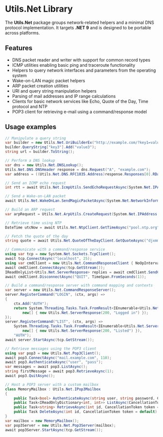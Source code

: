 # Utils.Net Library

The **Utils.Net** package groups network-related helpers and a minimal DNS protocol implementation.
It targets **.NET 9** and is designed to be portable across platforms.

## Features

- DNS packet reader and writer with support for common record types
- ICMP utilities enabling basic ping and traceroute functionality
- Helpers to query network interfaces and parameters from the operating system
- Wake-on-LAN magic packet helpers
- ARP packet creation utilities
- URI and query string manipulation helpers
- Parsing of mail addresses and IP range calculations
- Clients for basic network services like Echo, Quote of the Day, Time protocol and NTP
- POP3 client for retrieving e-mail using a command/response model

## Usage examples
```csharp
// Manipulate a query string
var builder = new Utils.Net.UriBuilderEx("http://example.com/?key1=value1&key2=value2");
builder.QueryString["key3"].Add("value3");
string url = builder.ToString();

// Perform a DNS lookup
var dns = new Utils.Net.DNSLookup();
Utils.Net.DNS.DNSHeader response = dns.Request("A", "example.com");
var address = ((Utils.Net.DNS.RFC1035.Address)response.Responses[0].RData).IPAddress;

// Send an ICMP echo request
int rtt = await Utils.Net.IcmpUtils.SendEchoRequestAsync(System.Net.IPAddress.Parse("8.8.8.8"));

// Send a Wake-on-LAN packet
await Utils.Net.WakeOnLan.SendMagicPacketAsync(System.Net.NetworkInformation.PhysicalAddress.Parse("01-23-45-67-89-AB"));

// Build an ARP request
var arpRequest = Utils.Net.ArpUtils.CreateRequest(System.Net.IPAddress.Parse("192.168.1.1"), System.Net.NetworkInformation.PhysicalAddress.Parse("00-11-22-33-44-55"), System.Net.IPAddress.Parse("192.168.1.2"));

// Retrieve time using NTP
DateTime utcNow = await Utils.Net.NtpClient.GetTimeAsync("pool.ntp.org");

// Fetch the quote of the day
string quote = await Utils.Net.QuoteOfTheDayClient.GetQuoteAsync("djxmmx.net");

// Communicate with a command/response service
using var tcp = new System.Net.Sockets.TcpClient();
await tcp.ConnectAsync("localhost", 25);
using var cmdClient = new Utils.Net.CommandResponseClient { NoOpInterval = TimeSpan.FromMinutes(1) };
await cmdClient.ConnectAsync(tcp.GetStream());
IReadOnlyList<Utils.Net.ServerResponse> replies = await cmdClient.SendCommandAsync("NOOP");
await cmdClient.DisconnectAsync("QUIT", TimeSpan.FromSeconds(1));

// Build a command/response server with command mapping and contexts
var server = new Utils.Net.CommandResponseServer();
server.RegisterCommand("LOGIN", (ctx, args) =>
{
    ctx.Add("AUTH");
    return System.Threading.Tasks.Task.FromResult<IEnumerable<Utils.Net.ServerResponse>>(
        new[] { new Utils.Net.ServerResponse(200, "Logged in") });
});
server.RegisterCommand("LIST", (ctx, args) =>
    System.Threading.Tasks.Task.FromResult<IEnumerable<Utils.Net.ServerResponse>>(
        new[] { new Utils.Net.ServerResponse(200, "Listed") }),
    "AUTH");
await server.StartAsync(tcp.GetStream());

// Retrieve messages using the POP3 client
using var pop3 = new Utils.Net.Pop3Client();
await pop3.ConnectAsync("mail.example.com", 110);
await pop3.AuthenticateAsync("user", "pass");
var messages = await pop3.ListAsync();
string firstMessage = await pop3.RetrieveAsync(1);
await pop3.QuitAsync();

// Host a POP3 server with a custom mailbox
class MemoryMailbox : Utils.Net.IPop3Mailbox
{
    public Task<bool> AuthenticateAsync(string user, string password, CancellationToken token = default) => Task.FromResult(true);
    public Task<IReadOnlyDictionary<int, int>> ListAsync(CancellationToken token = default) => Task.FromResult<IReadOnlyDictionary<int, int>>(new Dictionary<int, int>());
    public Task<string> RetrieveAsync(int id, CancellationToken token = default) => Task.FromResult(string.Empty);
    public Task DeleteAsync(int id, CancellationToken token = default) => Task.CompletedTask;
}
var mailbox = new MemoryMailbox();
var pop3Server = new Utils.Net.Pop3Server(mailbox);
await pop3Server.StartAsync(tcp.GetStream());
```
